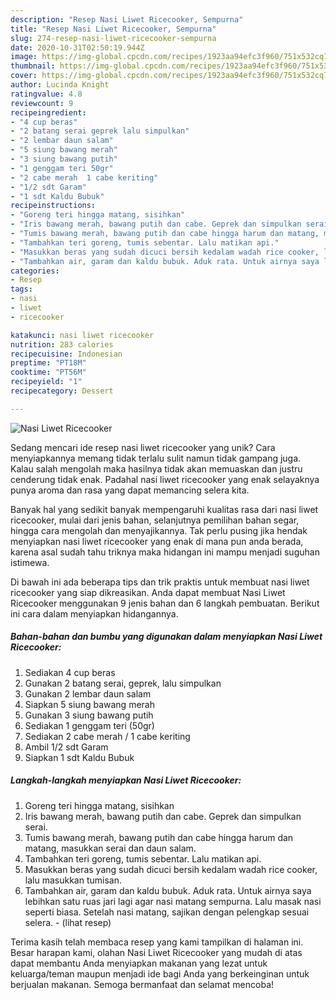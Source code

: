 ```yaml
---
description: "Resep Nasi Liwet Ricecooker, Sempurna"
title: "Resep Nasi Liwet Ricecooker, Sempurna"
slug: 274-resep-nasi-liwet-ricecooker-sempurna
date: 2020-10-31T02:50:19.944Z
image: https://img-global.cpcdn.com/recipes/1923aa94efc3f960/751x532cq70/nasi-liwet-ricecooker-foto-resep-utama.jpg
thumbnail: https://img-global.cpcdn.com/recipes/1923aa94efc3f960/751x532cq70/nasi-liwet-ricecooker-foto-resep-utama.jpg
cover: https://img-global.cpcdn.com/recipes/1923aa94efc3f960/751x532cq70/nasi-liwet-ricecooker-foto-resep-utama.jpg
author: Lucinda Knight
ratingvalue: 4.8
reviewcount: 9
recipeingredient:
- "4 cup beras"
- "2 batang serai geprek lalu simpulkan"
- "2 lembar daun salam"
- "5 siung bawang merah"
- "3 siung bawang putih"
- "1 genggam teri 50gr"
- "2 cabe merah  1 cabe keriting"
- "1/2 sdt Garam"
- "1 sdt Kaldu Bubuk"
recipeinstructions:
- "Goreng teri hingga matang, sisihkan"
- "Iris bawang merah, bawang putih dan cabe. Geprek dan simpulkan serai."
- "Tumis bawang merah, bawang putih dan cabe hingga harum dan matang, masukkan serai dan daun salam."
- "Tambahkan teri goreng, tumis sebentar. Lalu matikan api."
- "Masukkan beras yang sudah dicuci bersih kedalam wadah rice cooker, lalu masukkan tumisan."
- "Tambahkan air, garam dan kaldu bubuk. Aduk rata. Untuk airnya saya lebihkan satu ruas jari lagi agar nasi matang sempurna. Lalu masak nasi seperti biasa. Setelah nasi matang, sajikan dengan pelengkap sesuai selera.             (lihat resep)"
categories:
- Resep
tags:
- nasi
- liwet
- ricecooker

katakunci: nasi liwet ricecooker 
nutrition: 283 calories
recipecuisine: Indonesian
preptime: "PT18M"
cooktime: "PT56M"
recipeyield: "1"
recipecategory: Dessert

---
```



![Nasi Liwet Ricecooker](https://img-global.cpcdn.com/recipes/1923aa94efc3f960/751x532cq70/nasi-liwet-ricecooker-foto-resep-utama.jpg)

Sedang mencari ide resep nasi liwet ricecooker yang unik? Cara menyiapkannya memang tidak terlalu sulit namun tidak gampang juga. Kalau salah mengolah maka hasilnya tidak akan memuaskan dan justru cenderung tidak enak. Padahal nasi liwet ricecooker yang enak selayaknya punya aroma dan rasa yang dapat memancing selera kita.

Banyak hal yang sedikit banyak mempengaruhi kualitas rasa dari nasi liwet ricecooker, mulai dari jenis bahan, selanjutnya pemilihan bahan segar, hingga cara mengolah dan menyajikannya. Tak perlu pusing jika hendak menyiapkan nasi liwet ricecooker yang enak di mana pun anda berada, karena asal sudah tahu triknya maka hidangan ini mampu menjadi suguhan istimewa.




Di bawah ini ada beberapa tips dan trik praktis untuk membuat nasi liwet ricecooker yang siap dikreasikan. Anda dapat membuat Nasi Liwet Ricecooker menggunakan 9 jenis bahan dan 6 langkah pembuatan. Berikut ini cara dalam menyiapkan hidangannya.

<!--inarticleads1-->

##### Bahan-bahan dan bumbu yang digunakan dalam menyiapkan Nasi Liwet Ricecooker:

1. Sediakan 4 cup beras
1. Gunakan 2 batang serai, geprek, lalu simpulkan
1. Gunakan 2 lembar daun salam
1. Siapkan 5 siung bawang merah
1. Gunakan 3 siung bawang putih
1. Sediakan 1 genggam teri (50gr)
1. Sediakan 2 cabe merah / 1 cabe keriting
1. Ambil 1/2 sdt Garam
1. Siapkan 1 sdt Kaldu Bubuk




<!--inarticleads2-->

##### Langkah-langkah menyiapkan Nasi Liwet Ricecooker:

1. Goreng teri hingga matang, sisihkan
1. Iris bawang merah, bawang putih dan cabe. Geprek dan simpulkan serai.
1. Tumis bawang merah, bawang putih dan cabe hingga harum dan matang, masukkan serai dan daun salam.
1. Tambahkan teri goreng, tumis sebentar. Lalu matikan api.
1. Masukkan beras yang sudah dicuci bersih kedalam wadah rice cooker, lalu masukkan tumisan.
1. Tambahkan air, garam dan kaldu bubuk. Aduk rata. Untuk airnya saya lebihkan satu ruas jari lagi agar nasi matang sempurna. Lalu masak nasi seperti biasa. Setelah nasi matang, sajikan dengan pelengkap sesuai selera. -             (lihat resep)




Terima kasih telah membaca resep yang kami tampilkan di halaman ini. Besar harapan kami, olahan Nasi Liwet Ricecooker yang mudah di atas dapat membantu Anda menyiapkan makanan yang lezat untuk keluarga/teman maupun menjadi ide bagi Anda yang berkeinginan untuk berjualan makanan. Semoga bermanfaat dan selamat mencoba!
